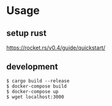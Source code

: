 # Usage

## setup rust

https://rocket.rs/v0.4/guide/quickstart/

## development

```
$ cargo build --release
$ docker-compose build
$ docker-compose up
$ wget localhost:3000
```